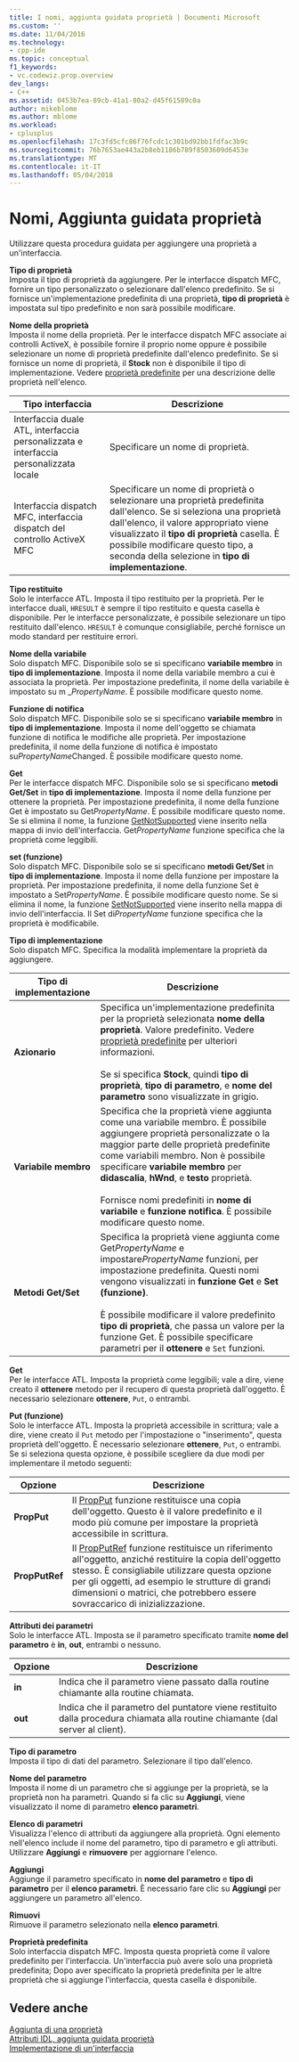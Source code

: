 ```yaml
---
title: I nomi, aggiunta guidata proprietà | Documenti Microsoft
ms.custom: ''
ms.date: 11/04/2016
ms.technology:
- cpp-ide
ms.topic: conceptual
f1_keywords:
- vc.codewiz.prop.overview
dev_langs:
- C++
ms.assetid: 0453b7ea-89cb-41a1-80a2-d45f61589c0a
author: mikeblome
ms.author: mblome
ms.workload:
- cplusplus
ms.openlocfilehash: 17c3fd5cfc86f76fcdc1c301bd92bb1fdfac3b9c
ms.sourcegitcommit: 76b7653ae443a2b8eb1186b789f8503609d6453e
ms.translationtype: MT
ms.contentlocale: it-IT
ms.lasthandoff: 05/04/2018
---
```

# <a name="names-add-property-wizard"></a>Nomi, Aggiunta guidata proprietà
Utilizzare questa procedura guidata per aggiungere una proprietà a un'interfaccia.  
  
 **Tipo di proprietà**  
 Imposta il tipo di proprietà da aggiungere. Per le interfacce dispatch MFC, fornire un tipo personalizzato o selezionare dall'elenco predefinito. Se si fornisce un'implementazione predefinita di una proprietà, **tipo di proprietà** è impostata sul tipo predefinito e non sarà possibile modificare.  
  
 **Nome della proprietà**  
 Imposta il nome della proprietà. Per le interfacce dispatch MFC associate ai controlli ActiveX, è possibile fornire il proprio nome oppure è possibile selezionare un nome di proprietà predefinite dall'elenco predefinito. Se si fornisce un nome di proprietà, il **Stock** non è disponibile il tipo di implementazione. Vedere [proprietà predefinite](../ide/stock-properties.md) per una descrizione delle proprietà nell'elenco.  
  
|Tipo interfaccia|Descrizione|  
|--------------------|-----------------|  
|Interfaccia duale ATL, interfaccia personalizzata e interfaccia personalizzata locale|Specificare un nome di proprietà.|  
|Interfaccia dispatch MFC, interfaccia dispatch del controllo ActiveX MFC|Specificare un nome di proprietà o selezionare una proprietà predefinita dall'elenco. Se si seleziona una proprietà dall'elenco, il valore appropriato viene visualizzato il **tipo di proprietà** casella. È possibile modificare questo tipo, a seconda della selezione in **tipo di implementazione**.|  
  
 **Tipo restituito**  
 Solo le interfacce ATL. Imposta il tipo restituito per la proprietà. Per le interfacce duali, `HRESULT` è sempre il tipo restituito e questa casella è disponibile. Per le interfacce personalizzate, è possibile selezionare un tipo restituito dall'elenco. `HRESULT` è comunque consigliabile, perché fornisce un modo standard per restituire errori.  
  
 **Nome della variabile**  
 Solo dispatch MFC. Disponibile solo se si specificano **variabile membro** in **tipo di implementazione**. Imposta il nome della variabile membro a cui è associata la proprietà. Per impostazione predefinita, il nome della variabile è impostato su m _*PropertyName*. È possibile modificare questo nome.  
  
 **Funzione di notifica**  
 Solo dispatch MFC. Disponibile solo se si specificano **variabile membro** in **tipo di implementazione**. Imposta il nome dell'oggetto se chiamata funzione di notifica le modifiche alle proprietà. Per impostazione predefinita, il nome della funzione di notifica è impostato su*PropertyName*Changed. È possibile modificare questo nome.  
  
 **Get**  
 Per le interfacce dispatch MFC. Disponibile solo se si specificano **metodi Get/Set** in **tipo di implementazione**. Imposta il nome della funzione per ottenere la proprietà. Per impostazione predefinita, il nome della funzione Get è impostato su Get*PropertyName*. È possibile modificare questo nome. Se si elimina il nome, la funzione [GetNotSupported](../mfc/reference/colecontrol-class.md#getnotsupported) viene inserito nella mappa di invio dell'interfaccia. Get*PropertyName* funzione specifica che la proprietà come leggibili.  
  
 **set (funzione)**  
 Solo dispatch MFC. Disponibile solo se si specificano **metodi Get/Set** in **tipo di implementazione**. Imposta il nome della funzione per impostare la proprietà. Per impostazione predefinita, il nome della funzione Set è impostato a Set*PropertyName*. È possibile modificare questo nome. Se si elimina il nome, la funzione [SetNotSupported](../mfc/reference/colecontrol-class.md#setnotsupported) viene inserito nella mappa di invio dell'interfaccia. Il Set di*PropertyName* funzione specifica che la proprietà è modificabile.  
  
 **Tipo di implementazione**  
 Solo dispatch MFC. Specifica la modalità implementare la proprietà da aggiungere.  
  
|Tipo di implementazione|Descrizione|  
|-------------------------|-----------------|  
|**Azionario**|Specifica un'implementazione predefinita per la proprietà selezionata **nome della proprietà**. Valore predefinito. Vedere [proprietà predefinite](../ide/stock-properties.md) per ulteriori informazioni.<br /><br /> Se si specifica **Stock**, quindi **tipo di proprietà**, **tipo di parametro**, e **nome del parametro** sono visualizzate in grigio.|  
|**Variabile membro**|Specifica che la proprietà viene aggiunta come una variabile membro. È possibile aggiungere proprietà personalizzate o la maggior parte delle proprietà predefinite come variabili membro. Non è possibile specificare **variabile membro** per **didascalia**, **hWnd**, e **testo** proprietà.<br /><br /> Fornisce nomi predefiniti in **nome di variabile** e **funzione notifica**. È possibile modificare questo nome.|  
|**Metodi Get/Set**|Specifica la proprietà viene aggiunta come Get*PropertyName* e impostare*PropertyName* funzioni, per impostazione predefinita. Questi nomi vengono visualizzati in **funzione Get** e **Set (funzione)**.<br /><br /> È possibile modificare il valore predefinito **tipo di proprietà**, che passa un valore per la funzione Get. È possibile specificare parametri per il **ottenere** e `Set` funzioni.|  
  
 **Get**  
 Per le interfacce ATL. Imposta la proprietà come leggibili; vale a dire, viene creato il **ottenere** metodo per il recupero di questa proprietà dall'oggetto. È necessario selezionare **ottenere**, `Put`, o entrambi.  
  
 **Put (funzione)**  
 Solo le interfacce ATL. Imposta la proprietà accessibile in scrittura; vale a dire, viene creato il `Put` metodo per l'impostazione o "inserimento", questa proprietà dell'oggetto. È necessario selezionare **ottenere**, `Put`, o entrambi. Se si seleziona questa opzione, è possibile scegliere da due modi per implementare il metodo seguenti:  
  
|Opzione|Descrizione|  
|------------|-----------------|  
|**PropPut**|Il [PropPut](../windows/propput.md) funzione restituisce una copia dell'oggetto. Questo è il valore predefinito e il modo più comune per impostare la proprietà accessibile in scrittura.|  
|**PropPutRef**|Il [PropPutRef](../windows/propputref.md) funzione restituisce un riferimento all'oggetto, anziché restituire la copia dell'oggetto stesso. È consigliabile utilizzare questa opzione per gli oggetti, ad esempio le strutture di grandi dimensioni o matrici, che potrebbero essere sovraccarico di inizializzazione.|  
  
 **Attributi dei parametri**  
 Solo le interfacce ATL. Imposta se il parametro specificato tramite **nome del parametro** è **in**, **out**, entrambi o nessuno.  
  
|Opzione|Descrizione|  
|------------|-----------------|  
|**in**|Indica che il parametro viene passato dalla routine chiamante alla routine chiamata.|  
|**out**|Indica che il parametro del puntatore viene restituito dalla procedura chiamata alla routine chiamante (dal server al client).|  
  
 **Tipo di parametro**  
 Imposta il tipo di dati del parametro. Selezionare il tipo dall'elenco.  
  
 **Nome del parametro**  
 Imposta il nome di un parametro che si aggiunge per la proprietà, se la proprietà non ha parametri. Quando si fa clic su **Aggiungi**, viene visualizzato il nome di parametro **elenco parametri**.  
  
 **Elenco di parametri**  
 Visualizza l'elenco di attributi da aggiungere alla proprietà. Ogni elemento nell'elenco include il nome del parametro, tipo di parametro e gli attributi. Utilizzare **Aggiungi** e **rimuovere** per aggiornare l'elenco.  
  
 **Aggiungi**  
 Aggiunge il parametro specificato in **nome del parametro** e **tipo di parametro** per il **elenco parametri**. È necessario fare clic su **Aggiungi** per aggiungere un parametro all'elenco.  
  
 **Rimuovi**  
 Rimuove il parametro selezionato nella **elenco parametri**.  
  
 **Proprietà predefinita**  
 Solo interfaccia dispatch MFC. Imposta questa proprietà come il valore predefinito per l'interfaccia. Un'interfaccia può avere solo una proprietà predefinita; Dopo aver specificato la proprietà predefinita per le altre proprietà che si aggiunge l'interfaccia, questa casella è disponibile.  
  
## <a name="see-also"></a>Vedere anche  
 [Aggiunta di una proprietà](../ide/adding-a-property-visual-cpp.md)   
 [Attributi IDL, aggiunta guidata proprietà](../ide/idl-attributes-add-property-wizard.md)   
 [Implementazione di un'interfaccia](../ide/implementing-an-interface-visual-cpp.md)